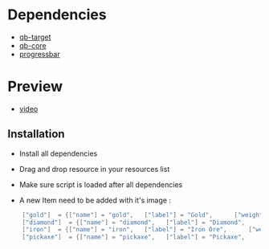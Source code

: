 # Dependencies

- [qb-target](https://github.com/BerkieBb/qb-target)
- [qb-core](https://github.com/qbcore-framework/qb-core)
- [progressbar](https://github.com/P4ScriptsFivem/pappu-progressbarEchoRP)

# Preview 
- [video](https://youtu.be/PPjt6Dp8_J8)

## Installation

- Install all dependencies
- Drag and drop resource in your resources list 
- Make sure script is loaded after all dependencies

- A new Item need to be added with it's image :
```lua
    ["gold"]  = {["name"] = "gold",   ["label"] = "Gold",      ["weight"] = 100, ["type"] = "item", 		["image"] = "gold.png",   ["unique"] = false, 	["useable"] = false, 	["shouldClose"] = false, ["combinable"] = nil,   ["description"] = "Ore"},
    ["diamond"]  = {["name"] = "diamond",   ["label"] = "Diamond",      ["weight"] = 100, ["type"] = "item", 		["image"] = "diamond.png",   ["unique"] = false, 	["useable"] = false, 	["shouldClose"] = false, ["combinable"] = nil,   ["description"] = "Ore"},
    ["iron"]  = {["name"] = "iron",   ["label"] = "Iron Ore",      ["weight"] = 100, ["type"] = "item", 		["image"] = "iron.png",   ["unique"] = false, 	["useable"] = false, 	["shouldClose"] = false, ["combinable"] = nil,   ["description"] = "Ore"},
    ["pickaxe"]  = {["name"] = "pickaxe",   ["label"] = "Pickaxe",      ["weight"] = 1000, ["type"] = "item", 		["image"] = "pickaxe.png",   ["unique"] = false, 	["useable"] = false, 	["shouldClose"] = false, ["combinable"] = nil,   ["description"] = "Tool for mining"},
```